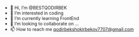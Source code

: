 - 👋 Hi, I’m @BESTQODIRBEK
- 👀 I’m interested in coding
- 🌱 I’m currently learning FrontEnd
- 💞️ I’m looking to collaborate on ...
- 📫 How to reach me qodirbekshokirbekov7707@gmail.com

<!---
BESTQODIRBEK/BESTQODIRBEK is a ✨ special ✨ repository because its `README.md` (this file) appears on your GitHub profile.
You can click the Preview link to take a look at your changes.
--->
